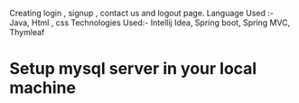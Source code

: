 Creating login , signup , contact us and logout page.
Language Used :- Java, Html , css
Technologies Used:- Intellij Idea, Spring boot, Spring MVC, Thymleaf

# Setup mysql server in your local machine
